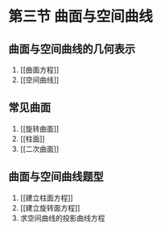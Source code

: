 # 第三节 曲面与空间曲线

## 曲面与空间曲线的几何表示

1. [[曲面方程]]
2. [[空间曲线]]

## 常见曲面

1. [[旋转曲面]]
2. [[柱面]]
3. [[二次曲面]]

## 曲面与空间曲线题型

1. [[建立柱面方程]]
2. [[建立旋转面方程]]
3. 求空间曲线的投影曲线方程
